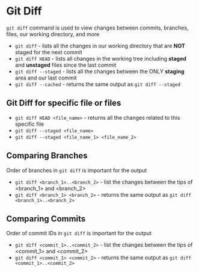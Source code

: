 # Git Diff

`git diff` command is used to view changes between commits, branches, files, our working directory, and more

- `git diff` - lists all the changes in our working directory that are **NOT** staged for the next commit
- `git diff HEAD` - lists all changes in the working tree including **staged** and **unstaged** files since the last commit
- `git diff --staged` - lists all the changes between the ONLY **staging** area and our last commit
- `git diff --cached` - returns the same output as `git diff --staged`

## Git Diff for specific file or files

- `git diff HEAD <file_name>` - returns all the changes related to this specific file
- `git diff --staged <file_name>`
- `git diff --staged <file_name_1> <file_name_2>`

## Comparing Branches

Order of branches in `git diff` is important for the output

- `git diff <branch_1>..<branch_2>` - list the changes between the tips of <branch_1> and <branch_2>
- `git diff <branch_1> <branch_2>` - returns the same output as `git diff <branch_1>..<branch_2>`

## Comparing Commits

Order of commit IDs in `git diff` is important for the output

- `git diff <commit_1>..<commit_2>` - list the changes between the tips of <commit_1> and <commit_2>
- `git diff <commit_1> <commit_2>` - returns the same output as `git diff <commit_1>..<commit_2>`
